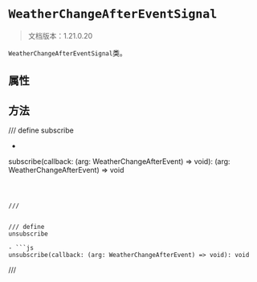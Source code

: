 # `WeatherChangeAfterEventSignal`

> 文档版本：1.21.0.20

`WeatherChangeAfterEventSignal`类。

## 属性

## 方法

/// define
subscribe

- ```js
subscribe(callback: (arg: WeatherChangeAfterEvent) => void): (arg: WeatherChangeAfterEvent) => void
```



///


/// define
unsubscribe

- ```js
unsubscribe(callback: (arg: WeatherChangeAfterEvent) => void): void
```



///


